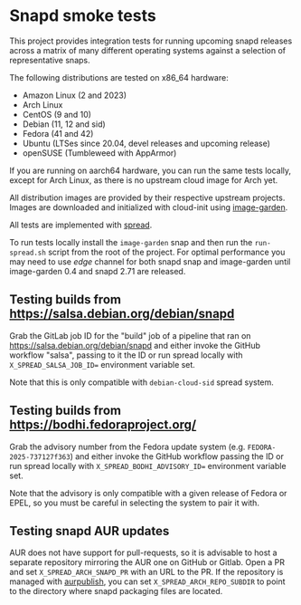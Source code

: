 <!--
SPDX-License-Identifier: Apache-2.0
SPDX-FileCopyrightText: Canonical Ltd.
-->
# Snapd smoke tests

This project provides integration tests for running upcoming snapd releases
across a matrix of many different operating systems against a selection of
representative snaps.

The following distributions are tested on x86\_64 hardware:

- Amazon Linux (2 and 2023)
- Arch Linux
- CentOS (9 and 10)
- Debian (11, 12 and sid)
- Fedora (41 and 42)
- Ubuntu (LTSes since 20.04, devel releases and upcoming release)
- openSUSE (Tumbleweed with AppArmor)

If you are running on aarch64 hardware, you can run the same tests locally,
except for Arch Linux, as there is no upstream cloud image for Arch yet.

All distribution images are provided by their respective upstream projects.
Images are downloaded and initialized with cloud-init using
[image-garden](https://gitlab.com/zygoon/image-garden).

All tests are implemented with [spread](https://github.com/snapcore/spread).

To run tests locally install the `image-garden` snap and then run the
`run-spread.sh` script from the root of the project. For optimal performance
you may need to use _edge_ channel for both snapd snap and image-garden until
image-garden 0.4 and snapd 2.71 are released.

## Testing builds from https://salsa.debian.org/debian/snapd

Grab the GitLab job ID for the "build" job of a pipeline that ran on
https://salsa.debian.org/debian/snapd and either invoke the GitHub workflow
"salsa", passing to it the ID or run spread locally with
`X_SPREAD_SALSA_JOB_ID=` environment variable set.

Note that this is only compatible with `debian-cloud-sid` spread system.

## Testing builds from https://bodhi.fedoraproject.org/

Grab the advisory number from the Fedora update system (e.g.
`FEDORA-2025-737127f363`) and either invoke the GitHub workflow passing the ID
or run spread locally with `X_SPREAD_BODHI_ADVISORY_ID=` environment variable
set.

Note that the advisory is only compatible with a given release of Fedora or
EPEL, so you must be careful in selecting the system to pair it with.

## Testing snapd AUR updates

AUR does not have support for pull-requests, so it is advisable to host a
separate repository mirroring the AUR one on GitHub or Gitlab. Open a PR and set
`X_SPREAD_ARCH_SNAPD_PR` with an URL to the PR. If the repository is managed
with [aurpublish](https://github.com/eli-schwartz/aurpublish), you can set
`X_SPREAD_ARCH_REPO_SUBDIR` to point to the directory where snapd packaging
files are located.
